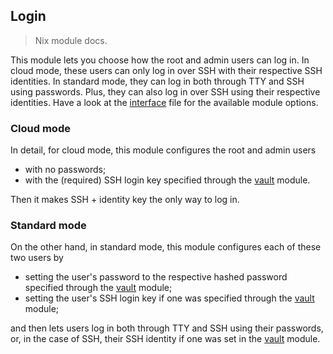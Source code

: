 Login
-----
> Nix module docs.

This module lets you choose how the root and admin users can log
in. In cloud mode, these users can only log in over SSH with their
respective SSH identities. In standard mode, they can log in both
through TTY and SSH using passwords. Plus, they can also log in
over SSH using their respective identities. Have a look at the
[interface][iface] file for the available module options.


### Cloud mode

In detail, for cloud mode, this module configures the root and
admin users
- with no passwords;
- with the (required) SSH login key specified through the
  [vault][vault] module.

Then it makes SSH + identity key the only way to log in.


### Standard mode

On the other hand, in standard mode, this module configures each
of these two users by
- setting the user's password to the respective hashed password
  specified through the [vault][vault] module;
- setting the user's SSH login key if one was specified through
  the [vault][vault] module;

and then lets users log in both through TTY and SSH using their
passwords, or, in the case of SSH, their SSH identity if one was
set in the [vault][vault] module.




[iface]: ./interface.nix
[vault]: ../vault/docs.md
